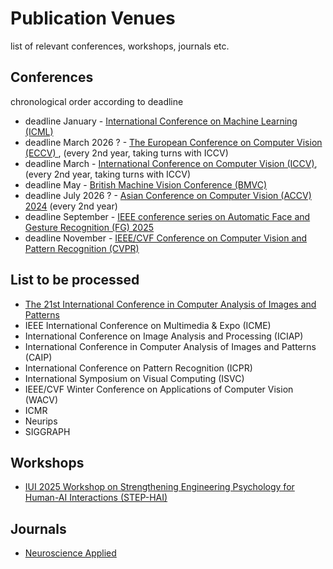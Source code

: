 # Publication Venues

list of relevant conferences, workshops, journals etc. 

## Conferences
chronological order according to deadline
- deadline January - [International Conference on Machine Learning (ICML)](https://icml.cc/)
- deadline March 2026 ? - [The European Conference on Computer Vision (ECCV) ](https://eccv.ecva.net/), (every 2nd year, taking turns with ICCV)
- deadline March - [International Conference on Computer Vision (ICCV)](https://iccv.thecvf.com/), (every 2nd year, taking turns with ICCV)
- deadline May - [British Machine Vision Conference (BMVC)](https://www.bmva.org/bmvc)
- deadline July 2026 ? - [Asian Conference on Computer Vision (ACCV) 2024](https://accv2024.org/) (every 2nd year)
- deadline September - [IEEE conference series on Automatic Face and Gesture Recognition (FG) 2025](https://fg2025.ieee-biometrics.org/)
- deadline November - [IEEE/CVF Conference on Computer Vision and Pattern Recognition (CVPR)](https://cvpr.thecvf.com/)

## List to be processed 
- [The 21st International Conference in Computer Analysis of Images and Patterns](https://caip2025.com/call-for-papers/)
- IEEE International Conference on Multimedia & Expo (ICME)
- International Conference on Image Analysis and Processing (ICIAP)
- International Conference in Computer Analysis of Images and Patterns (CAIP)
- International Conference on Pattern Recognition (ICPR)
- International Symposium on Visual Computing (ISVC)
- IEEE/CVF Winter Conference on Applications of Computer Vision (WACV) 
- ICMR
- Neurips
- SIGGRAPH 

## Workshops
- [IUI 2025 Workshop on Strengthening Engineering Psychology for Human-AI Interactions (STEP-HAI) ](https://step-hai.com/)

## Journals
- [Neuroscience Applied](https://www-sciencedirect-com.ep.ituproxy.kb.dk/journal/neuroscience-applied)
